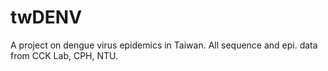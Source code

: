 # twDENV
A project on dengue virus epidemics in Taiwan.
All sequence and epi. data from CCK Lab, CPH, NTU.
